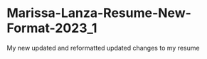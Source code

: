 # Marissa-Lanza-Resume-New-Format-2023_1
My new updated and reformatted updated changes to my resume

